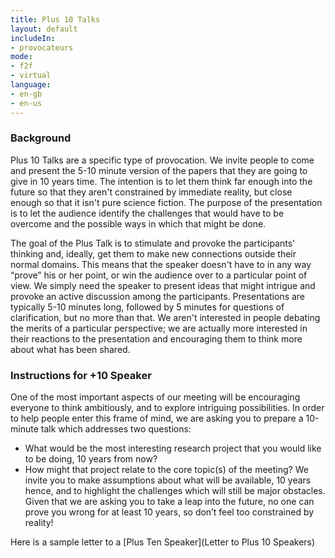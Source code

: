 ```yaml
---
title: Plus 10 Talks
layout: default
includeIn: 
- provocateurs
mode:
- f2f
- virtual
language:
- en-gb
- en-us
---
```

### Background

Plus 10 Talks are a specific type of provocation. We invite people to come and present the 5-10 minute version of the papers that they are going to give in 10 years time. The intention is to let them think far enough into the future so that they aren't constrained by immediate reality, but close enough so that it isn't pure science fiction. The purpose of the presentation is to let the audience identify the challenges that would have to be overcome and the possible ways in which that might be done.

The goal of the Plus Talk is to stimulate and provoke the participants' thinking and, ideally, get them to make new connections outside their normal domains. This means that the speaker doesn't have to in any way “prove” his or her point, or win the audience over to a particular point of view. We simply need the speaker to present ideas that might intrigue and provoke an active discussion among the participants. Presentations are typically 5-10 minutes long, followed by 5 minutes for questions of clarification, but no more than that. We aren't interested in people debating the merits of a particular perspective; we are actually more interested in their reactions to the presentation and encouraging them to think more about what has been shared. 

### Instructions for +10 Speaker

One of the most important aspects of our meeting will be encouraging everyone to think ambitiously, and to explore intriguing possibilities. In order to help people enter this frame of mind, we are asking you to prepare a 10-minute talk which addresses two questions:

 * What would be the most interesting research project that you would like to be doing, 10 years from now?
 * How might that project relate to the core topic(s) of the meeting?
We invite you to make assumptions about what will be available, 10 years hence, and to highlight the challenges which will still be major obstacles. Given that we are asking you to take a leap into the future, no one can prove you wrong for at least 10 years, so don’t feel too constrained by reality!

Here is a sample letter to a [Plus Ten Speaker](Letter to Plus 10 Speakers)